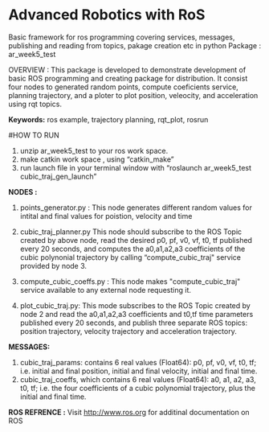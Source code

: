 # Advanced Robotics with RoS
Basic framework for ros programming covering services, messages, publishing and reading from topics, pakage creation etc in python
Package : ar_week5_test

OVERVIEW : This package is developed to demonstrate development of basic ROS programming and creating package  for distribution. It consist four nodes to generated random points, compute coeficients service, planning trajectory, and a ploter to plot position, veleocity, and acceleration using rqt topics. 

**Keywords:** ros example, trajectory planning, rqt_plot, rosrun

#HOW TO RUN 
1. unzip ar_week5_test to your ros work space.
2. make catkin work space , using “catkin_make”
3. run launch file in your terminal window with  “roslaunch ar_week5_test cubic_traj_gen_launch”

**NODES :** 
1. points_generator.py : This node generates different random values for intital and final values  for poistion, velocity and time

2. cubic_traj_planner.py This node should subscribe to the ROS Topic created by above node, read the desired p0, pf, v0, vf, t0, tf published every 20 seconds, and  computes the a0,a1,a2,a3 coefficients of the cubic polynonial trajectory by calling “compute_cubic_traj" service provided by node 3. 
3. compute_cubic_coeffs.py : This node makes "compute_cubic_traj"  service available to any external node requesting it.
4. plot_cubic_traj.py: This mode subscribes to the ROS Topic created by node 2 and read the a0,a1,a2,a3 coefficients and t0,tf time parameters published every 20 seconds, and publish three separate ROS topics: position trajectory, velocity trajectory and acceleration trajectory.

**MESSAGES:**
1) cubic_traj_params:  contains 6 real values (Float64): p0, pf, v0, vf, t0, tf; i.e.  initial and final position, initial and final velocity, initial and final time.
2) cubic_traj_coeffs, which contains 6 real values (Float64): a0, a1, a2, a3, t0, tf; i.e. the four coefficients of a cubic polynomial trajectory, plus the initial and final time.

**ROS REFRENCE :** Visit http://www.ros.org for additinal documentation on ROS
